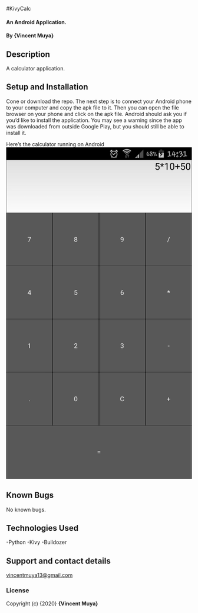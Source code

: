 #KivyCalc

#### An Android Application.

#### By **{Vincent Muya}**

## Description

A calculator application.

## Setup and Installation
Cone or download the repo. The next step is to connect your Android phone to your computer and copy the apk file to it. Then you can open the file browser on your phone and click on the apk file. Android should ask you if you’d like to install the application. You may see a warning since the app was downloaded from outside Google Play, but you should still be able to install it.

Here’s the calculator running on Android 
![Image description](kvCalc.png)
## Known Bugs

No known bugs.

## Technologies Used

-Python
-Kivy
-Buildozer

## Support and contact details

vincentmuya13@gmail.com

### License

Copyright (c) {2020} **{Vincent Muya}**
